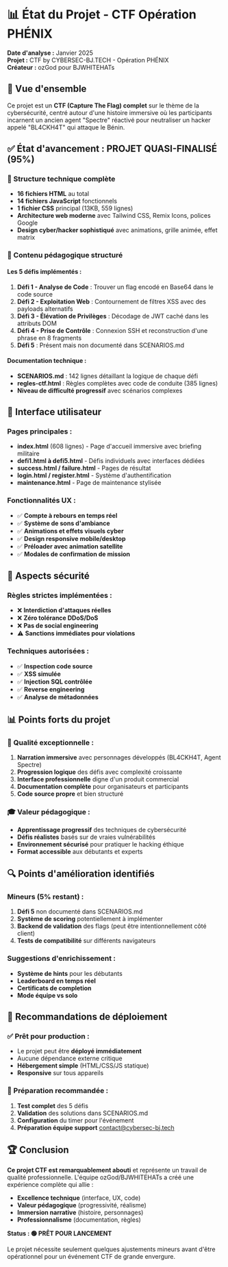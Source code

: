 # 📊 État du Projet - CTF Opération PHÉNIX

**Date d'analyse :** Janvier 2025  
**Projet :** CTF by CYBERSEC-BJ.TECH - Opération PHÉNIX  
**Créateur :** ozGod pour BJWHITEHATs  

## 🎯 Vue d'ensemble

Ce projet est un **CTF (Capture The Flag) complet** sur le thème de la cybersécurité, centré autour d'une histoire immersive où les participants incarnent un ancien agent "Spectre" réactivé pour neutraliser un hacker appelé "BL4CKH4T" qui attaque le Bénin.

## ✅ État d'avancement : **PROJET QUASI-FINALISÉ (95%)**

### 🔧 Structure technique complète

- **16 fichiers HTML** au total
- **14 fichiers JavaScript** fonctionnels 
- **1 fichier CSS** principal (13KB, 559 lignes)
- **Architecture web moderne** avec Tailwind CSS, Remix Icons, polices Google
- **Design cyber/hacker sophistiqué** avec animations, grille animée, effet matrix

### 📝 Contenu pédagogique structuré

#### Les 5 défis implémentés :
1. **Défi 1 - Analyse de Code** : Trouver un flag encodé en Base64 dans le code source
2. **Défi 2 - Exploitation Web** : Contournement de filtres XSS avec des payloads alternatifs
3. **Défi 3 - Élévation de Privilèges** : Décodage de JWT caché dans les attributs DOM
4. **Défi 4 - Prise de Contrôle** : Connexion SSH et reconstruction d'une phrase en 8 fragments
5. **Défi 5** : Présent mais non documenté dans SCENARIOS.md

#### Documentation technique :
- **SCENARIOS.md** : 142 lignes détaillant la logique de chaque défi
- **regles-ctf.html** : Règles complètes avec code de conduite (385 lignes)
- **Niveau de difficulté progressif** avec scénarios complexes

## 🎨 Interface utilisateur

### Pages principales :
- **index.html** (608 lignes) - Page d'accueil immersive avec briefing militaire
- **defi1.html à defi5.html** - Défis individuels avec interfaces dédiées
- **success.html / failure.html** - Pages de résultat
- **login.html / register.html** - Système d'authentification
- **maintenance.html** - Page de maintenance stylisée

### Fonctionnalités UX :
- ✅ **Compte à rebours en temps réel**
- ✅ **Système de sons d'ambiance**
- ✅ **Animations et effets visuels cyber**
- ✅ **Design responsive mobile/desktop**
- ✅ **Préloader avec animation satellite**
- ✅ **Modales de confirmation de mission**

## 🔐 Aspects sécurité

### Règles strictes implémentées :
- ❌ **Interdiction d'attaques réelles**
- ❌ **Zéro tolérance DDoS/DoS**
- ❌ **Pas de social engineering**
- ⚠️ **Sanctions immédiates pour violations**

### Techniques autorisées :
- ✅ **Inspection code source**
- ✅ **XSS simulée**
- ✅ **Injection SQL contrôlée**
- ✅ **Reverse engineering**
- ✅ **Analyse de métadonnées**

## 📊 Points forts du projet

### 🌟 Qualité exceptionnelle :
1. **Narration immersive** avec personnages développés (BL4CKH4T, Agent Spectre)
2. **Progression logique** des défis avec complexité croissante
3. **Interface professionnelle** digne d'un produit commercial
4. **Documentation complète** pour organisateurs et participants
5. **Code source propre** et bien structuré

### 🎓 Valeur pédagogique :
- **Apprentissage progressif** des techniques de cybersécurité
- **Défis réalistes** basés sur de vraies vulnérabilités
- **Environnement sécurisé** pour pratiquer le hacking éthique
- **Format accessible** aux débutants et experts

## 🔍 Points d'amélioration identifiés

### Mineurs (5% restant) :
1. **Défi 5** non documenté dans SCENARIOS.md
2. **Système de scoring** potentiellement à implémenter
3. **Backend de validation** des flags (peut être intentionnellement côté client)
4. **Tests de compatibilité** sur différents navigateurs

### Suggestions d'enrichissement :
- **Système de hints** pour les débutants
- **Leaderboard en temps réel**
- **Certificats de completion**
- **Mode équipe vs solo**

## 🚀 Recommandations de déploiement

### ✅ Prêt pour production :
- Le projet peut être **déployé immédiatement**
- Aucune dépendance externe critique
- **Hébergement simple** (HTML/CSS/JS statique)
- **Responsive** sur tous appareils

### 🔧 Préparation recommandée :
1. **Test complet** des 5 défis
2. **Validation** des solutions dans SCENARIOS.md
3. **Configuration** du timer pour l'événement
4. **Préparation équipe support** contact@cybersec-bj.tech

## 🏆 Conclusion

**Ce projet CTF est remarquablement abouti** et représente un travail de qualité professionnelle. L'équipe ozGod/BJWHITEHATs a créé une expérience complète qui allie :

- **Excellence technique** (interface, UX, code)
- **Valeur pédagogique** (progressivité, réalisme)
- **Immersion narrative** (histoire, personnages)
- **Professionnalisme** (documentation, règles)

**Status : 🟢 PRÊT POUR LANCEMENT**

Le projet nécessite seulement quelques ajustements mineurs avant d'être opérationnel pour un événement CTF de grande envergure.